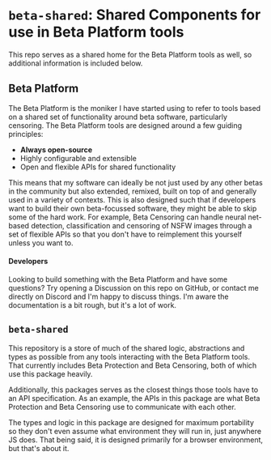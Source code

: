 # `beta-shared`: Shared Components for use in Beta Platform tools

This repo serves as a shared home for the Beta Platform tools as well, so additional information is included below.

## Beta Platform

The Beta Platform is the moniker I have started using to refer to tools based on a shared set of functionality around beta software, particularly censoring. The Beta Platform tools are designed around a few guiding principles:

- **Always open-source**
- Highly configurable and extensible
- Open and flexible APIs for shared functionality

This means that my software can ideally be not just used by any other betas in the community but also extended, remixed, built on top of and generally used in a variety of contexts. This is also designed such that if developers want to build their own beta-focussed software, they might be able to skip some of the hard work. For example, Beta Censoring can handle neural net-based detection, classification and censoring of NSFW images through a set of flexible APIs so that you don't have to reimplement this yourself unless you want to.

#### Developers

Looking to build something with the Beta Platform and have some questions? Try opening a Discussion on this repo on GitHub, or contact me directly on Discord and I'm happy to discuss things. I'm aware the documentation is a bit rough, but it's a lot of work.

## `beta-shared`

This repository is a store of much of the shared logic, abstractions and types as possible from any tools interacting with the Beta Platform tools. That currently includes Beta Protection and Beta Censoring, both of which use this package heavily.

Additionally, this packages serves as the closest things those tools have to an API specification. As an example, the APIs in this package are what Beta Protection and Beta Censoring use to communicate with each other.

The types and logic in this package are designed for maximum portability so they don't even assume what environment they will run in, just anywhere JS does. That being said, it is designed primarily for a browser environment, but that's about it. 